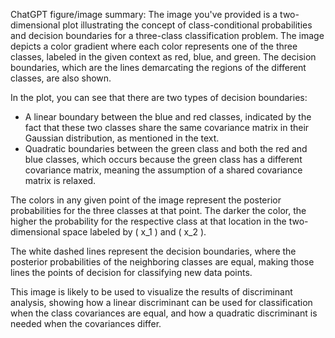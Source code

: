 ChatGPT figure/image summary: The image you've provided is a two-dimensional plot illustrating the concept of class-conditional probabilities and decision boundaries for a three-class classification problem. The image depicts a color gradient where each color represents one of the three classes, labeled in the given context as red, blue, and green. The decision boundaries, which are the lines demarcating the regions of the different classes, are also shown.

In the plot, you can see that there are two types of decision boundaries:
- A linear boundary between the blue and red classes, indicated by the fact that these two classes share the same covariance matrix in their Gaussian distribution, as mentioned in the text.
- Quadratic boundaries between the green class and both the red and blue classes, which occurs because the green class has a different covariance matrix, meaning the assumption of a shared covariance matrix is relaxed.

The colors in any given point of the image represent the posterior probabilities for the three classes at that point. The darker the color, the higher the probability for the respective class at that location in the two-dimensional space labeled by \( x_1 \) and \( x_2 \).

The white dashed lines represent the decision boundaries, where the posterior probabilities of the neighboring classes are equal, making those lines the points of decision for classifying new data points.

This image is likely to be used to visualize the results of discriminant analysis, showing how a linear discriminant can be used for classification when the class covariances are equal, and how a quadratic discriminant is needed when the covariances differ.